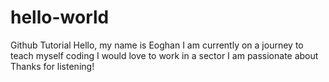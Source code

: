 # hello-world
Github Tutorial
Hello, my name is Eoghan
I am currently on a journey to teach myself coding
I would love to work in a sector I am passionate about
Thanks for listening!
